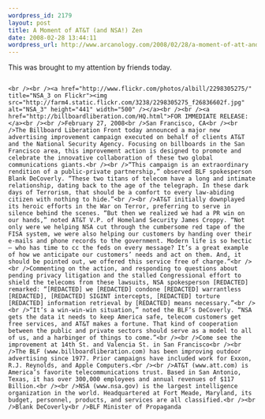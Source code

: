```yaml
--- 
wordpress_id: 2179
layout: post
title: A Moment of AT&T (and NSA!) Zen
date: 2008-02-28 13:44:11
wordpress_url: http://www.arcanology.com/2008/02/28/a-moment-of-att-and-nsa-zen/
---
```

This was brought to my attention by friends today.
                                                                                                                                                                                                                                                                                                                                                                                                                                                                                                                                                                                                                                                                                                                                                                                                                                                                                                  
                                                                                                                                                                                                                                                                                                                                                                                                                                                                                                                                                                                                                                                                                                                                                                                                                                                                                                  <br /><br /><a href="http://www.flickr.com/photos/albill/2298305275/" title="NSA_3 on Flickr"><img src="http://farm4.static.flickr.com/3238/2298305275_f26836602f.jpg" alt="NSA_3" height="441" width="500" /></a><br /><br /><a href="http://billboardliberation.com/HQ.html">FOR IMMEDIATE RELEASE:</a><br /><br />February 27, 2008<br />San Francisco, CA<br /><br />The Billboard Liberation Front today announced a major new advertising improvement campaign executed on behalf of clients AT&T and the National Security Agency. Focusing on billboards in the San Francisco area, this improvement action is designed to promote and celebrate the innovative collaboration of these two global communications giants.<br /><br />“This campaign is an extraordinary rendition of a public-private partnership,” observed BLF spokesperson Blank DeCoverly. “These two titans of telecom have a long and intimate relationship, dating back to the age of the telegraph. In these dark days of Terrorism, that should be a comfort to every law-abiding citizen with nothing to hide.”<br /><br />AT&T initially downplayed its heroic efforts in the War on Terror, preferring to serve in silence behind the scenes. “But then we realized we had a PR win on our hands,” noted AT&T V.P. of Homeland Security James Croppy. “Not only were we helping NSA cut through the cumbersome red tape of the FISA system, we were also helping our customers by handing over their e-mails and phone records to the government. Modern life is so hectic – who has time to cc the feds on every message? It’s a great example of how we anticipate our customers’ needs and act on them. And, it should be pointed out, we offered this service free of charge.”<br /><br />Commenting on the action, and responding to questions about pending privacy litigation and the stalled Congressional effort to shield the telecoms from these lawsuits, NSA spokesperson [REDACTED] remarked: “[REDACTED] we [REDACTED] condone [REDACTED] warrantless [REDACTED], [REDACTED] SIGINT intercepts, [REDACTED] torture [REDACTED] information retrieval by [REDACTED] means necessary.”<br /><br />“It’s a win-win-win situation,” noted the BLF’s DeCoverly. “NSA gets the data it needs to keep America safe, telecom customers get free services, and AT&T makes a fortune. That kind of cooperation between the public and private sectors should serve as a model to all of us, and a harbinger of things to come.”<br /><br />Come see the improvement at 14th St. and Valencia St. in San Francisco<br /><br />The BLF (www.billboardliberation.com) has been improving outdoor advertising since 1977. Prior campaigns have included work for Exxon, R.J. Reynolds, and Apple Computers.<br /><br />AT&T (www.att.com) is America’s favorite telecommunications trust. Based in San Antonio, Texas, it has over 300,000 employees and annual revenues of $117 Billion.<br /><br />NSA (www.nsa.gov) is the largest intelligence organization in the world. Headquartered at Fort Meade, Maryland, its budget, personnel, products, and services are all classified.<br /><br />Blank DeCoverly<br />BLF Minister of Propaganda